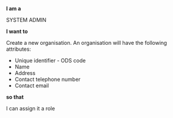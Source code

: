 **I am a**

SYSTEM ADMIN

**I want to**

Create a new organisation. An organisation will have the following attributes:
* Unique identifier - ODS code
* Name
* Address
* Contact telephone number
* Contact email

**so that**

I can assign it a role

